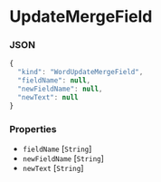# UpdateMergeField



### JSON

```js
{
  "kind": "WordUpdateMergeField",
  "fieldName": null,
  "newFieldName": null,
  "newText": null
}
```
### Properties

  - `fieldName` [`String`]
  - `newFieldName` [`String`]
  - `newText` [`String`]
